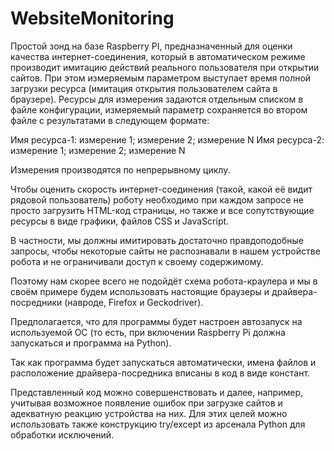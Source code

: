 # WebsiteMonitoring

Простой зонд на базе Raspberry PI, предназначенный для оценки качества интернет-соединения, который в автоматическом режиме производит имитацию действий реального пользователя при открытии сайтов. При этом измеряемым параметром выступает время полной загрузки ресурса (имитация открытия пользователем сайта в браузере). Ресурсы для измерения задаются отдельным списком в файле конфигурации, измеряемый параметр сохраняется во втором файле с результатами в следующем формате:

Имя ресурса-1: измерение 1; измерение 2; измерение N 
Имя ресурса-2: измерение 1; измерение 2; измерение N  

Измерения производятся по непрерывному циклу.

Чтобы оценить скорость интернет-соединения (такой, какой её видит рядовой пользователь) роботу необходимо при каждом запросе не просто загрузить HTML-код страницы, но также и все сопутствующие ресурсы в виде графики, файлов CSS и JavaScript.

В частности, мы должны имитировать достаточно правдоподобные запросы, чтобы некоторые сайты не распознавали в нашем устройстве робота и не ограничивали доступ к своему содержимому.

Поэтому нам скорее всего не подойдёт схема робота-краулера и мы в своём примере будем использовать настоящие браузеры и драйвера-посредники (навроде, Firefox и Geckodriver).

Предполагается, что для программы будет настроен автозапуск на используемой ОС (то есть, при включении Raspberry Pi должна запускаться и программа на Python).

Так как программа будет запускаться автоматически, имена файлов и расположение драйвера-посредника вписаны в код в виде констант.

Представленный код можно совершенствовать и далее, например, учитывая возможное появление ошибок при загрузке сайтов и адекватную реакцию устройства на них. Для этих целей можно использовать также конструкцию try/except из арсенала Python для обработки исключений.
